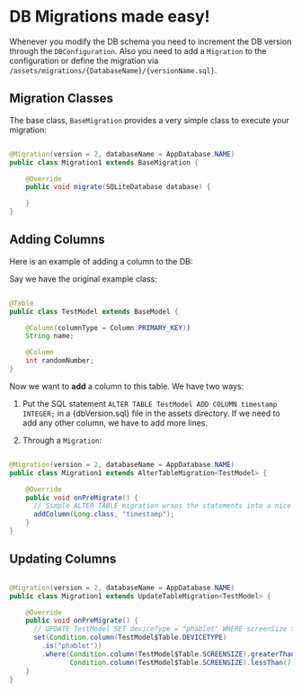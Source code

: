# DB Migrations made easy!

Whenever you modify the DB schema you need to increment the DB version through the ``DBConfiguration``. Also you need to add a ```Migration``` to the configuration or define the migration via ```/assets/migrations/{DatabaseName}/{versionName.sql}```. 

## Migration Classes

The base class, ```BaseMigration``` provides a very simple class to execute your migration:

```java

@Migration(version = 2, databaseName = AppDatabase.NAME)
public class Migration1 extends BaseMigration {

    @Override
    public void migrate(SQLiteDatabase database) {

    }
}

```

## Adding Columns

Here is an example of adding a column to the DB: 

Say we have the original example class:

```java

@Table
public class TestModel extends BaseModel {

    @Column(columnType = Column.PRIMARY_KEY))
    String name;

    @Column
    int randomNumber;
}

```

Now we want to **add** a column to this table. We have two ways:

1. Put the SQL statement 
```ALTER TABLE TestModel ADD COLUMN timestamp INTEGER;``` in a {dbVersion.sql} file in the assets directory. If we need to add any other column, we have to add more lines. 

2. Through a ```Migration```:

```java

@Migration(version = 2, databaseName = AppDatabase.NAME)
public class Migration1 extends AlterTableMigration<TestModel> {

    @Override
    public void onPreMigrate() {
      // Simple ALTER TABLE migration wraps the statements into a nice builder notation
      addColumn(Long.class, "timestamp");
    }
}

```

## Updating Columns

```java

@Migration(version = 2, databaseName = AppDatabase.NAME)
public class Migration1 extends UpdateTableMigration<TestModel> {

    @Override
    public void onPreMigrate() {
      // UPDATE TestModel SET deviceType = "phablet" WHERE screenSize > 5.7 AND screenSize < 7;
      set(Condition.column(TestModel$Table.DEVICETYPE)
        .is("phablet"))
        .where(Condition.column(TestModel$Table.SCREENSIZE).greaterThan(5.7),
               Condition.column(TestModel$Table.SCREENSIZE).lessThan(7))
    }
}


```
